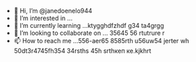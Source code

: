 - 👋 Hi, I’m @janedoenelo944
- 👀 I’m interested in ...
- 🌱 I’m currently learning ...ktygghdfzhdf g34 ta4grgg
- 💞️ I’m looking to collaborate on ... 35645 56 rtutrure r
- 📫 How to reach me ...556-aer65 8585rth u56uw54 jerter wh
50dt3r4745fh354 34rsths 45h srthкеп ке.kjkhrt
<!---ifty
janedoenelo944/janedoenelo944 is a ✨ special ✨ repository because its `README.md` (this file) appears on your GitHub profile.
You can click the Preview link to take a look at your changes.
--->
